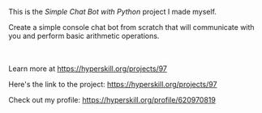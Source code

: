 This is the *Simple Chat Bot with Python* project I made myself.


<p>Create a simple console chat bot from scratch that will communicate with you and perform basic arithmetic operations.</p><br/><br/>Learn more at <a href="https://hyperskill.org/projects/97?utm_source=ide&utm_medium=ide&utm_campaign=ide&utm_content=project-card">https://hyperskill.org/projects/97</a>

Here's the link to the project: https://hyperskill.org/projects/97

Check out my profile: https://hyperskill.org/profile/620970819